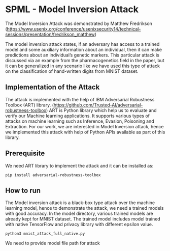 # SPML - Model Inversion Attack

The Model Inversion Attack was demonstrated by Matthew Fredrikson (https://www.usenix.org/conference/usenixsecurity14/technical-sessions/presentation/fredrikson_matthew)

The model inversion attack states, if an adversary has access to a trained model and some auxiliary information about an individual, then it can make predictions about an individual’s genetic markers. This particular attack is discussed via an example from the pharmacogenetics field in the paper, but it can be generalized in any scenario like we have used this type of attack on the classification of hand-written digits from MNIST dataset.

## Implementation of the Attack
The attack is implemented with the help of IBM Adversarial Robustness Toolbox (ART) library. (https://github.com/Trusted-AI/adversarial-robustness-toolbox)
ART is Python library which help us to evaluate and verify our Machine learning applications. It supports various types of attacks on machine learning such as Inference, Evasion, Poisoning and Extraction. For our work, we are interested in Model Inversion attack, hence we implemented this attack with help of Python APIs available as part of this library. 

## Prerequisite
We need ART library to implement the attack and it can be installed as:

```
pip install adversarial-robustness-toolbox
```

## How to run
The Model inversion attack is a black-box type attack over the machine learning model, hence to demonstrate the attack, we need a trained models with good accuracy. In the model directory, various trained models are already kept for MNIST dataset. The trained model includes model trained with native TensorFlow and privacy library with different epsilon value.
```
python3 mnist_attack_full_native.py
```
We need to provide model file path for attack
